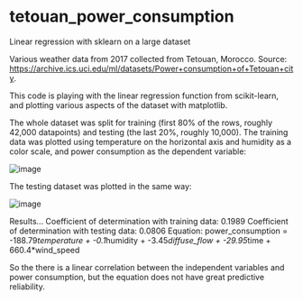 # tetouan_power_consumption
Linear regression with sklearn on a large dataset

Various weather data from 2017 collected from Tetouan, Morocco. Source: https://archive.ics.uci.edu/ml/datasets/Power+consumption+of+Tetouan+city.

This code is playing with the linear regression function from scikit-learn, and plotting various aspects of the dataset with matplotlib.

The whole dataset was split for training (first 80% of the rows, roughly 42,000 datapoints) and testing (the last 20%, roughly 10,000). The training data
was plotted using temperature on the horizontal axis and humidity as a color scale, and power consumption as the dependent variable:

![image](https://user-images.githubusercontent.com/65456795/208005924-790aed04-9ed7-40bb-8c92-131662297876.png)

The testing dataset was plotted in the same way:

![image](https://user-images.githubusercontent.com/65456795/208006165-9b708e0a-0bd3-418a-a0d2-d6f6b4308cfd.png)


Results...
Coefficient of determination with training data: 0.1989
Coefficient of determination with testing data: 0.0806
Equation: power_consumption = -188.79*temperature + -0.1*humidity + -3.45*diffuse_flow + -29.95*time + 660.4*wind_speed

So the there is a linear correlation between the independent variables and power consumption, but the equation does not have great predictive reliability.
